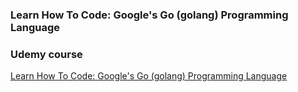 
### Learn How To Code: Google's Go (golang) Programming Language
### Udemy course

[Learn How To Code: Google's Go (golang) Programming Language](https://www.udemy.com/course/learn-how-to-code/)
